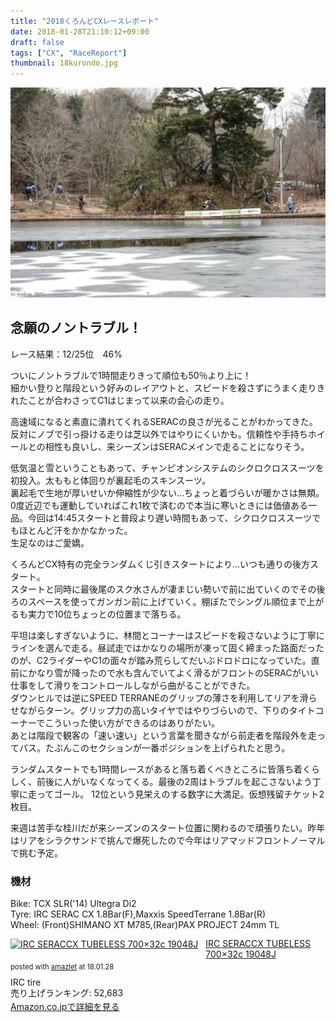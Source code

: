 ```yaml
---
title: "2018くろんどCXレースレポート"
date: 2018-01-28T21:10:12+09:00
draft: false
tags: ["CX", "RaceReport"]
thumbnail: 18kurondo.jpg
---
```

![image](18kurondo.jpg)
## 念願のノントラブル！

レース結果：12/25位　46%

ついにノントラブルで1時間走りきって順位も50％より上に！\
細かい登りと階段という好みのレイアウトと、スピードを殺さずにうまく走りきれたことが合わさってC1はじまって以来の会心の走り。

高速域になると素直に潰れてくれるSERACの良さが光ることがわかってきた。反対にノブで引っ掛ける走りは芝以外ではやりにくいかも。信頼性や手持ちホイールとの相性も良いし、来シーズンはSERACメインで走ることになりそう。

低気温と雪ということもあって、チャンピオンシステムのシクロクロススーツを初投入。太ももと体回りが裏起毛のスキンスーツ。\
裏起毛で生地が厚いせいか伸縮性が少ない…ちょっと着づらいが暖かさは無類。0度近辺でも運動していればこれ1枚で済むので本当に寒いときには価値ある一品。今回は14:45スタートと普段より遅い時間もあって、シクロクロススーツでもほとんど汗をかかなかった。\
生足なのはご愛嬌。

くろんどCX特有の完全ランダムくじ引きスタートにより…いつも通りの後方スタート。\
スタートと同時に最後尾のスク水さんが凄まじい勢いで前に出ていくのでその後ろのスペースを使ってガンガン前に上げていく。棚ぼたでシングル順位まで上がるも実力で10位ちょっとの位置まで落ちる。

平坦は楽しすぎないように、林間とコーナーはスピードを殺さないように丁寧にラインを選んで走る。昼試走ではかなりの場所が凍って固く締まった路面だったのが、C2ライダーやC1の面々が踏み荒らしてだいぶドロドロになっていた。直前にかなり雪が降ったので水も含んでいてよく滑るがフロントのSERACがいい仕事をして滑りをコントロールしながら曲がることができた。\
ダウンヒルでは逆にSPEED TERRANEのグリップの薄さを利用してリアを滑らせながらターン。グリップ力の高いタイヤではやりづらいので、下りのタイトコーナーでこういった使い方ができるのはありがたい。\
あとは階段で観客の「速い速い」という言葉を聞きながら前走者を階段外を走ってパス。たぶんこのセクションが一番ポジションを上げられたと思う。

ランダムスタートでも1時間レースがあると落ち着くべきところに皆落ち着くらしく、前後に人がいなくなってくる。最後の2周はトラブルを起こさないよう丁寧に走ってゴール。
12位という見栄えのする数字に大満足。仮想残留チケット2枚目。

来週は苦手な桂川だが来シーズンのスタート位置に関わるので頑張りたい。昨年はリアをシラクサンドで挑んで爆死したので今年はリアマッドフロントノーマルで挑む予定。


### 機材
Bike: TCX SLR('14) Ultegra Di2\
Tyre: IRC SERAC CX 1.8Bar(F),Maxxis SpeedTerrane 1.8Bar(R)\
Wheel: (Front)SHIMANO XT M785,(Rear)PAX PROJECT 24mm TL




<div class="amazlet-box" style="margin-bottom:0px;"><div class="amazlet-image" style="float:left;margin:0px 12px 1px 0px;"><a href="http://www.amazon.co.jp/exec/obidos/ASIN/B00DKUM0AA/gensobunya-22/ref=nosim/" name="amazletlink" target="_blank"><img src="https://images-fe.ssl-images-amazon.com/images/I/41vaS93N4iL._SL160_.jpg" alt="IRC SERACCX TUBELESS 700×32c 19048J" style="border: none;" /></a></div><div class="amazlet-info" style="line-height:120%; margin-bottom: 10px"><div class="amazlet-name" style="margin-bottom:10px;line-height:120%"><a href="http://www.amazon.co.jp/exec/obidos/ASIN/B00DKUM0AA/gensobunya-22/ref=nosim/" name="amazletlink" target="_blank">IRC SERACCX TUBELESS 700×32c 19048J</a><div class="amazlet-powered-date" style="font-size:80%;margin-top:5px;line-height:120%">posted with <a href="http://www.amazlet.com/" title="amazlet" target="_blank">amazlet</a> at 18.01.28</div></div><div class="amazlet-detail">IRC tire <br />売り上げランキング: 52,683<br /></div><div class="amazlet-sub-info" style="float: left;"><div class="amazlet-link" style="margin-top: 5px"><a href="http://www.amazon.co.jp/exec/obidos/ASIN/B00DKUM0AA/gensobunya-22/ref=nosim/" name="amazletlink" target="_blank">Amazon.co.jpで詳細を見る</a></div></div></div><div class="amazlet-footer" style="clear: left"></div></div>
